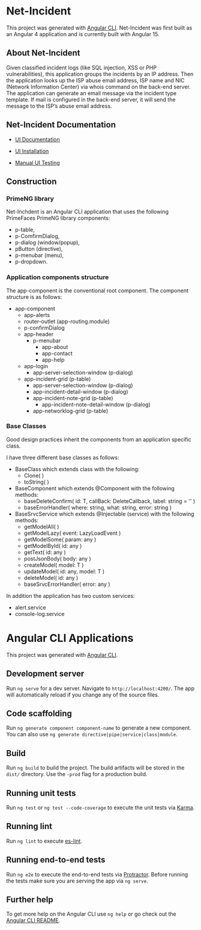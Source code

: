 # Net-Incident

This project was generated with [Angular CLI](https://github.com/angular/angular-cli).  Net-Incident was first built as an Angular 4 application and is currently built with Angular 15.

## About Net-Incident

Given classified incident logs (like SQL injection, XSS or PHP vulnerabilities), this application groups the incidents by an IP address.  Then the application looks up the ISP abuse email address, ISP name and NIC (Network Information Center) via whois command on the back-end server. The application can generate an email message via the incident type template.  If mail is configured in the back-end server, it will send the message to the ISP’s abuse email address.

## Net-Incident Documentation

* [UI Documentation](https://github.com/PHuhn/net-incident/wiki/UI-Help)

* [UI Installation](https://github.com/PHuhn/net-incident/wiki/Installation-of-Angular-net-incident)

* [Manual UI Testing](https://github.com/PHuhn/net-incident/wiki/Testing-Angular-net-incident-application)

## Construction

### PrimeNG library

Net-Inchdent is an Angular CLI application that uses the following PrimeFaces PrimeNG library components:
* p-table,
* p-ComfirmDialog,
* p-dialog (window/popup),
* pButton (directive),
* p-menubar (menu),
* p-dropdown.

### Application components structure

The app-component is the conventional root component. The component structure is as follows:

* app-component
  * app-alerts
  * router-outlet (app-routing.module)
  * p-confirmDialog
  * app-header
    * p-menubar
      * app-about
      * app-contact
      * app-help
  * app-login
    * app-server-selection-window (p-dialog)
  * app-incident-grid (p-table)
    * app-server-selection-window (p-dialog)
    * app-incident-detail-window (p-dialog)
    * app-incident-note-grid (p-table)
      * app-incident-note-detail-window (p-dialog)
    * app-networklog-grid (p-table)

### Base Classes

Good design practices inherit the components from an application specific class.

I have three different base classes as follows:

* BaseClass which extends class with the following:
  * Clone( )
  * toString( )
* BaseComponent which extends @Component with the following methods:
  *	baseDeleteConfirm<T>( id: T, callBack: DeleteCallback<T>, label: string = '' )
  *	baseErrorHandler( where: string, what: string, error: string )
* BaseSrvcService which extends @Injectable (service) with the following methods:
  *	getModelAll<T>( )
  *	getModelLazy<T>( event: LazyLoadEvent )
  *	getModelSome<T>( param: any )
  *	getModelById<T>( id: any )
  *	getText( id: any )
  *	postJsonBody<T>( body: any )
  *	createModel<T>( model: T )
  *	updateModel<T>( id: any, model: T )
  *	deleteModel<T>( id: any )
  *	baseSrvcErrorHandler( error: any )

In addition the application has two custom services:

* alert.service
* console-log.service

# Angular CLI Applications

This project was generated with [Angular CLI](https://github.com/angular/angular-cli).

## Development server

Run `ng serve` for a dev server. Navigate to `http://localhost:4200/`. The app will automatically reload if you change any of the source files.

## Code scaffolding

Run `ng generate component component-name` to generate a new component. You can also use `ng generate directive|pipe|service|class|module`.

## Build

Run `ng build` to build the project. The build artifacts will be stored in the `dist/` directory. Use the `-prod` flag for a production build.

## Running unit tests

Run `ng test` or `ng test --code-coverage` to execute the unit tests via [Karma](https://karma-runner.github.io).

## Running lint

Run `ng lint` to execute [es-lint](https://github.com/eslint/eslint).

## Running end-to-end tests

Run `ng e2e` to execute the end-to-end tests via [Protractor](http://www.protractortest.org/).
Before running the tests make sure you are serving the app via `ng serve`.

## Further help

To get more help on the Angular CLI use `ng help` or go check out the [Angular CLI README](https://github.com/angular/angular-cli/blob/master/README.md).
